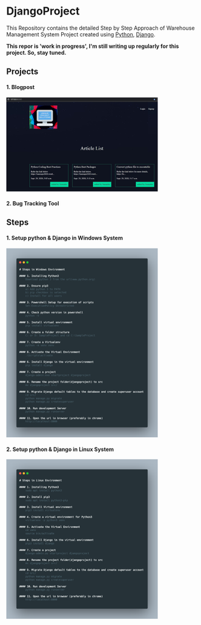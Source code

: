 # DjangoProject

This Repository contains the detailed Step by Step Approach of Warehouse Management System Project created using [Python](https://www.python.org/), [Django](https://www.djangoproject.com/).

**This repor is 'work in progress', I'm still writing up regularly for this project. So, stay tuned.**

## Projects

#### 1. Blogpost
<img src="images/Homepage.png" width="400">

#### 2. Bug Tracking Tool

## Steps
#### 1. Setup python & Django in Windows System
<!---![](/images/WindowsSteps.png) -->
<img src="images/WindowsSteps.png" width="400">

#### 2. Setup python & Django in Linux System
<!---![](/images/carbon.png) -->
<img src="images/carbon.png" width="400">
